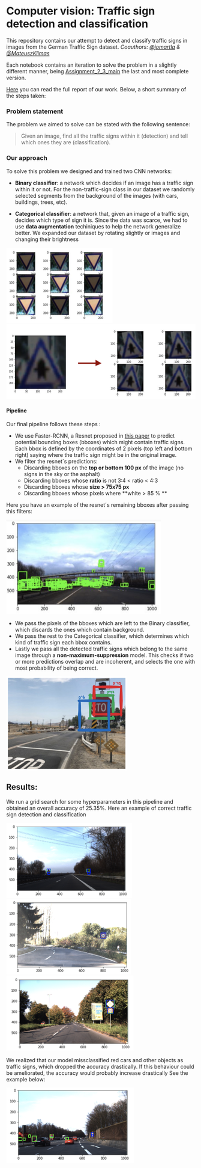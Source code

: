 # Computer vision: Traffic sign detection and classification
This repository contains our attempt to detect and classify traffic signs in images from the German Traffic Sign dataset. *Coauthors: [@jomartla](https://github.com/jomartla) &amp; [@MateuszKlimas](https://github.com/MateuszKlimas)*

Each notebook contains an iteration to solve the problem in a slightly different manner, being [Assignment_2_3_main](Assignment_2_3_main.ipynb) the last and most complete version.

[Here](/Report%20Computer%20Vision.pdf) you can read the full report of our work. Below, a short summary of the steps taken:


### Problem statement
The problem we aimed to solve can be stated with the following sentence:
> Given an image, find all the traffic signs within it (detection) and tell which ones they are (classification).

### Our approach
To solve this problem we designed and trained two CNN networks:
* **Binary classifier**: a network which decides if an image has a traffic sign within it or not. For the non-traffic-sign class in our dataset we randomly selected segments from the background of the images (with cars, buildings, trees, etc). 

* **Categorical classifier**: a network that, given an image of a traffic sign, decides which type of sign it is. Since the data was scarce, we had to use **data augmentation** techiniques to help the network generalize better. We expanded our dataset by rotating slightly or images and changing their brightness

<div class="row">
  <div class="column">
    <img src="/pngs/data_aug_brighness.png" height="200px">
  </div>
  <div class="column">
    <img src="/pngs/data_aug_rotation.png"  height="200px">
  </div>
</div>


#### Pipeline
Our final pipeline follows these steps :
- We use Faster-RCNN, a Resnet proposed in [this paper](https://arxiv.org/abs/1506.01497) to predict potential bounding boxes (bboxes) which might contain traffic signs. Each bbox is defined by the coordinates of 2 pixels (top left and bottom right) saying where the traffic sign might be in the original image. 
- We filter the resnet´s predictions:
  - Discarding bboxes on the **top or bottom 100 px** of the image (no signs in the sky or the asphalt)
  - Discarding bboxes whose **ratio** is not 3:4 < ratio < 4:3
  - Discarding bboxes whose **size > 75x75 px**
  - Discarding bboxes whose pixels where **white > 85 % **
  
Here you have an example of the resnet´s remaining bboxes after passing this filters:
<div>
<img src="/pngs/resnet_rule-filtered.png" height="250px">
</div>

- We pass the pixels of the bboxes which are left to the Binary classifier, which discards the ones which contain background.
- We pass the rest to the Categorical classifier, which determines which kind of traffic sign each bbox contains.
- Lastly we pass all the detected traffic signs which belong to the same image through a **non-maximum-suppression** model. This checks if two or more predictions overlap and are incoherent, and selects the one with most probability of being correct.
<img src="/pngs/non_max_sup.png" height="250px">


## Results:
We run a grid search for some hyperparameters in this pipeline and obtained an overall accuracy of 25.35%.
Here an example of correct traffic sign detection and classification
<div class="row">
   <div class="column">
    <img src="/pngs/correct_pred1.png"  height="200px">
  </div>
  <div class="column">
    <img src="/pngs/correct_pred2.png" height="200px">
  </div>
  <div class="column">
    <img src="/pngs/correct_pred3.png"  height="200px">
  </div>
</div>

We realized that our model missclassified red cars and other objects as traffic signs, which dropped the accuracy drastically. If this behaviour could be ameliorated, the accuracy would probably increase drastically
See the example below:
<div>
<img src="/pngs/incorrect_pred1.png"  height="200px">
</div>


